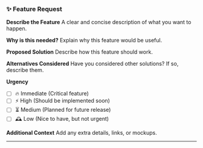 ### **✨ Feature Request**

**Describe the Feature**
A clear and concise description of what you want to happen.

**Why is this needed?**
Explain why this feature would be useful.

**Proposed Solution**
Describe how this feature should work.

**Alternatives Considered**
Have you considered other solutions? If so, describe them.

**Urgency**
- [ ] 🔥 Immediate (Critical feature)
- [ ] ⚡ High (Should be implemented soon)
- [ ] ⏳ Medium (Planned for future release)
- [ ] 🕰️ Low (Nice to have, but not urgent)

**Additional Context**
Add any extra details, links, or mockups.

---